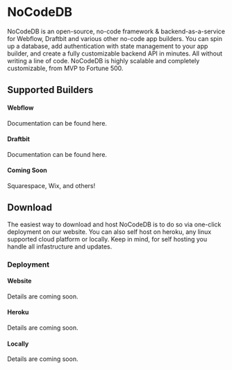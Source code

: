 # NoCodeDB

NoCodeDB is an open-source, no-code framework & backend-as-a-service for Webflow, Draftbit and various other no-code app builders. You can spin up a database, add authentication with state management to your app builder, and create a fully customizable backend API in minutes. All without writing a line of code. NoCodeDB is highly scalable and completely customizable, from MVP to Fortune 500.

## Supported Builders

#### Webflow

Documentation can be found here.

#### Draftbit

Documentation can be found here.

#### Coming Soon

Squarespace, Wix, and others!

## Download

The easiest way to download and host NoCodeDB is to do so via one-click deployment on our website. You can also self host on heroku, any linux supported cloud platform or locally. Keep in mind, for self hosting you handle all infastructure and updates.

### Deployment

#### Website

Details are coming soon.

#### Heroku

Details are coming soon.

#### Locally

Details are coming soon.